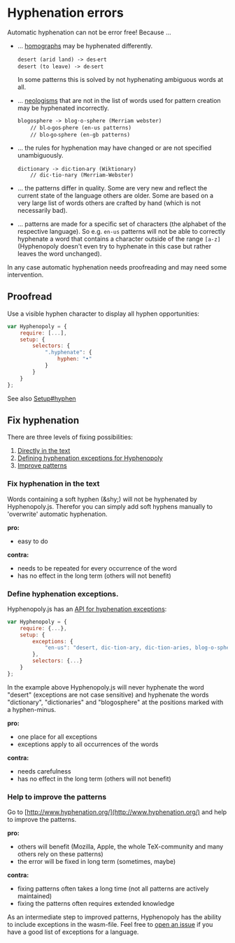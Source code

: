 # Hyphenation errors
Automatic hyphenation can not be error free! Because ...
*   ... [homographs](https://en.wikipedia.org/wiki/Homograph) may be hyphenated differently.
    ````
    desert (arid land) -> des‧ert
    desert (to leave) -> de‧sert
    ````
    In some patterns this is solved by not hyphenating ambiguous words at all.
*   ... [neologisms](https://en.wikipedia.org/wiki/Neologism) that are not in the list of words used for pattern creation may be hyphenated incorrectly.
    ````
    blogosphere -> blog·o·sphere (Merriam webster)
        // bl‧o‧gos‧phere (en-us patterns)
        // blo‧go‧sphere (en-gb patterns)
    ````
*   ... the rules for hyphenation may have changed or are not specified unambiguously.
    ````
    dictionary -> dic‧tion‧ary (Wiktionary)
        // dic·tio·nary (Merriam-Webster)
    ````
*   ... the patterns differ in quality. Some are very new and reflect the current state of the language others are older. Some are based on a very large list of words others are crafted by hand (which is not necessarily bad).

*   ... patterns are made for a specific set of characters (the alphabet of the respective language). So e.g.
`en-us` patterns will not be able to correctly hyphenate a word that contains a character outside of the range `[a-z]` (Hyphenopoly doesn't even try to hyphenate in this case but rather leaves the word unchanged).

In any case automatic hyphenation needs proofreading and may need some intervention.

## Proofread
Use a visible hyphen character to display all hyphen opportunities:
````javascript
var Hyphenopoly = {
    require: [...],
    setup: {
        selectors: {
            ".hyphenate": {
                hyphen: "•"
            }
        }
    }
};
````
See also [Setup#hyphen](./Setup.md#hyphen)

## Fix hyphenation
There are three levels of fixing possibilities:
1. [Directly in the text](#fix-hyphenation-in-the-text)
2. [Defining hyphenation exceptions for Hyphenopoly](#define-hyphenation-exceptions)
3. [Improve patterns](#help-to-improve-the-patterns)

### Fix hyphenation in the text
Words containing a soft hyphen (&amp;shy;) will not be hyphenated by Hyphenopoly.js. Therefor you can simply add soft hyphens manually to 'overwrite' automatic hyphenation.

__pro:__
-   easy to do

__contra:__
-   needs to be repeated for every occurrence of the word
-   has no effect in the long term (others will not benefit)

### Define hyphenation exceptions.
Hyphenopoly.js has an [API for hyphenation exceptions](https://github.com/mnater/Hyphenopoly/wiki/Setup#exceptions):

````javascript
var Hyphenopoly = {
    require: {...},
    setup: {
        exceptions: {
            "en-us": "desert, dic-tion-ary, dic-tion-aries, blog-o-sphere" //language-specific exceptions
        },
        selectors: {...}
    }
};
````
In the example above Hyphenopoly.js will never hyphenate the word "desert" (exceptions are not case sensitive) and hyphenate the words "dictionary", "dictionaries" and "blogosphere" at the positions marked with a hyphen-minus.

__pro:__
-   one place for all exceptions
-   exceptions apply to all occurrences of the words

__contra:__
-   needs carefulness
-   has no effect in the long term (others will not benefit)

### Help to improve the patterns
Go to [http://www.hyphenation.org/](http://www.hyphenation.org/) and help to improve the patterns.

__pro:__
-   others will benefit (Mozilla, Apple, the whole TeX-community and many others rely on these patterns)
-   the error will be fixed in long term (sometimes, maybe)

__contra:__
-   fixing patterns often takes a long time (not all patterns are actively maintained)
-   fixing the patterns often requires extended knowledge

As an intermediate step to improved patterns, Hyphenopoly has the ability to include exceptions in the wasm-file. Feel free to [open an issue](https://github.com/mnater/Hyphenopoly/issues) if you have a good list
of exceptions for a language.
